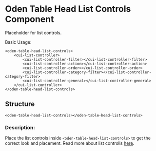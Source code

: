 [//]: # (title: Head - List Controls)
[//]: # (category: Oden Table)
[//]: # (icon: fa-table)


# Oden Table Head List Controls Component
Placeholder for list controls.


Basic Usage:
```
<oden-table-head-list-controls>
    <cui-list-controller>
        <cui-list-controller-filter></cui-list-controller-filter>
        <cui-list-controller-action></cui-list-controller-action>
        <cui-list-controller-order></cui-list-controller-order>
        <cui-list-controller-category-filter></cui-list-controller-category-filter>
        <cui-list-controller-general></cui-list-controller-general>
    </cui-list-controller>
</oden-table-head-list-controls>
```


## Structure

    <oden-table-head-list-controls></oden-table-head-list-controls>


### Description:
Place the list controls inside `<oden-table-head-list-controls>` to get the correct look and placement.
Read more about list controlls [here](#/readme/list-controller.md).
